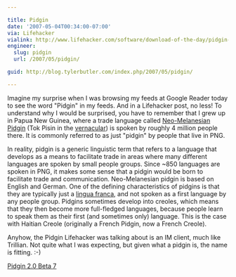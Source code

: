 ```yaml
---

title: Pidgin
date: '2007-05-04T00:34:00-07:00'
via: Lifehacker
vialink: http://www.lifehacker.com/software/download-of-the-day/pidgin-instant+messaging-client-windowslinux-257028.php
engineer:
  slug: pidgin
  url: /2007/05/pidgin/

guid: http://blog.tylerbutler.com/index.php/2007/05/pidgin/

---
```


Imagine my surprise when I was browsing my feeds at Google Reader today to see
the word "Pidgin" in my feeds. And in a Lifehacker post, no less! To
understand why I would be surprised, you have to remember that I grew up in
Papua New Guinea, where a trade language called [Neo-Melanesian Pidgin][1]
(Tok Pisin in the [vernacular][2]) is spoken by roughly 4 million people
there. It is commonly referred to as just "pidgin" by people that live in PNG.

In reality, pidgin is a generic linguistic term that refers to a language that
develops as a means to facilitate trade in areas where many different
languages are spoken by small people groups. Since ~850 languages are spoken
in PNG, it makes some sense that a pidgin would be born to facilitate trade
and communication. Neo-Melanesian pidgin is based on English and German. One
of the defining characteristics of pidgins is that they are typically just a
[lingua franca][3], and not spoken as a first language by any people group.
Pidgins sometimes develop into creoles, which means that they then become more
full-fledged languages, because people learn to speak them as their first (and
sometimes only) language. This is the case with Haitian Creole (originally a
French Pidgin, now a French Creole).

Anyhow, the Pidgin Lifehacker was talking about is an IM client, much like
Trillian. Not quite what I was expecting, but given what a pidgin is, the name
is fitting. :-)

[Pidgin 2.0 Beta 7][4]

   [1]: http://en.wikipedia.org/wiki/Tok_Pisin
   [2]: http://en.wikipedia.org/wiki/Vernacular
   [3]: http://en.wikipedia.org/wiki/Lingua_franca
   [4]: http://sourceforge.net/project/showfiles.php?group_id=235&package_id=230234&release_id=504761

